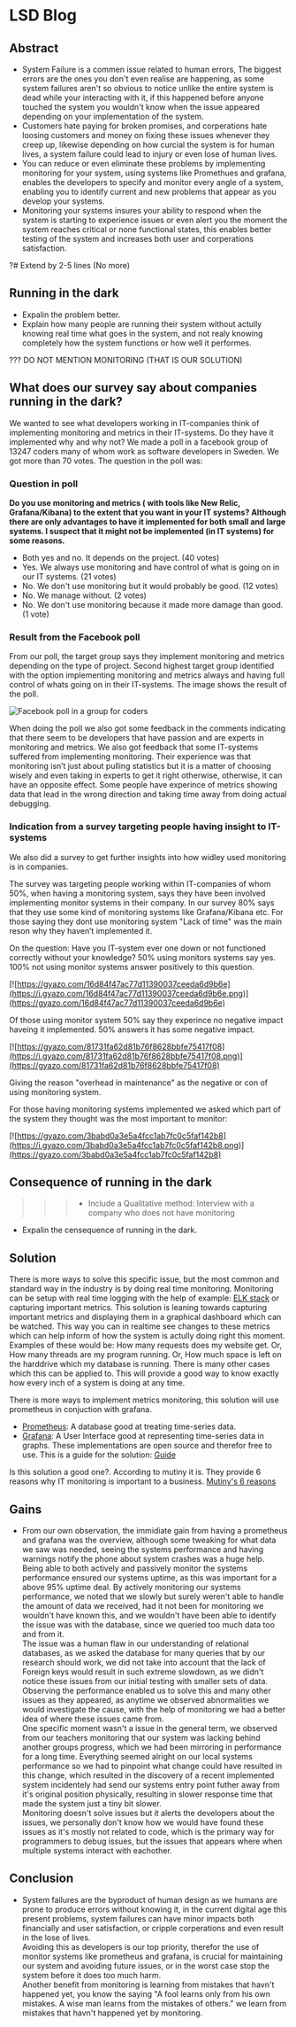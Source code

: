 # LSD Blog

## Abstract

- System Failure is a commen issue related to human errors, The biggest errors are the ones you don't even realise are happening, as some system failures aren't so obvious to notice unlike the entire system is dead while your interacting with it, if this happened before anyone touched the system you wouldn't know when the issue appeared depending on your implementation of the system.
- Customers hate paying for broken promises, and corperations hate loosing customers and money on fixing these issues whenever they creep up, likewise depending on how curcial the system is for human lives, a system failure could lead to injury or even lose of human lives.
- You can reduce or even eliminate these problems by implementing monitoring for your system, using systems like Promethues and grafana, enables the developers to specify and monitor every angle of a system, enabling you to identify current and new problems that appear as you develop your systems.
- Monitoring your systems insures your ability to respond when the system is starting to experience issues or even alert you the moment the system reaches critical or none functional states, this enables better testing of the system and increases both user and corperations satisfaction.

?# Extend by 2-5 lines (No more)

## Running in the dark
- Expalin the problem better.
- Explain how many people are running their system without actully knowing real time what goes in the system, and not realy knowing completely how the system functions or how well it performes.


??? DO NOT MENTION MONITORING (THAT IS OUR SOLUTION)
## What does our survey say about companies running in the dark?

We wanted to see what developers working in IT-companies think of implementing monitoring and metrics in their IT-systems. Do they have it implemented why and why not? We made a poll in a facebook group of 13247 coders many of whom work as software developers in Sweden. We got more than 70 votes.
The question in the poll was:

### Question in poll

**Do you use monitoring and metrics ( with tools like New Relic, Grafana/Kibana) to the extent that you want in your IT systems?
Although there are only advantages to have it implemented for both small and large systems. I suspect that it might not be implemented (in IT systems) for some reasons.**
- Both yes and no. It depends on the project. (40 votes) 
- Yes. We always use monitoring and have control of what is going on in our IT systems. (21 votes)
- No. We don't use monitoring but it would probably be good. (12 votes)
- No. We manage without. (2 votes)
- No. We don't use monitoring because it made more damage than good. (1 vote)

### Result from the Facebook poll
From our poll, the target group says they implement monitoring and metrics depending on the type of project. Second highest target group identified with the option implementing monitoring and metrics always and having full control of whats going on in their IT-systems.
The image shows the result of the poll.

![Facebook poll in a group for coders](/images/fb_poll.png)


When doing the poll we also got some feedback in the comments indicating that there seem to be developers that have passion and are experts in monitoring and metrics. We also got feedback that some IT-systems suffered from implementing monitoring. 
Their experience was that monitoring isn’t just about pulling statistics but it is a matter of choosing wisely and even taking in experts to get it right otherwise, otherwise, it can have an opposite effect. Some people have experince of metrics showing data that lead in the wrong direction and taking time away from doing actual debugging.

### Indication from a survey targeting people having insight to IT-systems

We also did a survey to get further insights into how widley used monitoring is in companies.

The survey was targeting people working within IT-companies of whom 50%, when having a monitoring system, says they have been involved implementing monitor systems in their company.
In our survey 80% says that they use some kind of monitoring systems like Grafana/Kibana etc.
For those saying they dont use monitoring system "Lack of time" was the main reson why they haven’t implemented it.

On the question: Have you IT-system ever one down or not functioned correctly without your knowledge? 50% using monitors systems say yes. 100% not using monitor systems answer positively to this question.

[![https://gyazo.com/16d84f47ac77d11390037ceeda6d9b6e](https://i.gyazo.com/16d84f47ac77d11390037ceeda6d9b6e.png)](https://gyazo.com/16d84f47ac77d11390037ceeda6d9b6e)

Of those using monitor system 50% say they experince no negative impact haveing it implemented.
50% answers it has some negative impact.

[![https://gyazo.com/81731fa62d81b76f8628bbfe75417f08](https://i.gyazo.com/81731fa62d81b76f8628bbfe75417f08.png)](https://gyazo.com/81731fa62d81b76f8628bbfe75417f08)

Giving the reason "overhead in maintenance" as the negative or con of using monitoring system.

For those having monitoring systems implemented we asked which part of the system they thought was the most important to monitor:

[![https://gyazo.com/3babd0a3e5a4fcc1ab7fc0c5faf142b8](https://i.gyazo.com/3babd0a3e5a4fcc1ab7fc0c5faf142b8.png)](https://gyazo.com/3babd0a3e5a4fcc1ab7fc0c5faf142b8)
## Consequence of running in the dark
>>>- Include a Qualitative method: Interview with a company who does not have monitoring
- Expalin the censequence of running in the dark.

## Solution
There is more ways to solve this specific issue, but the most common and standard way in the industry is by doing real time monitoring. Monitoring can be setup with real time logging with the help of example: [ELK stack](https://www.elastic.co/webinars/introduction-elk-stack) or capturing important metrics. This solution is leaning towards capturing important metrics and displaying them in a graphical dashboard which can be watched. This way you can in realtime see changes to these metrics which can help inform of how the system is actully doing right this moment. Examples of these would be: How many requests does my website get. Or, How many threads are my program running. Or, How much space is left on the harddrive which my database is running. There is many other cases which this can be applied to. This will provide a good way to know exactly how every inch of a system is doing at any time.

There is more ways to implement metrics monitoring, this solution will use prometheus in conjuction with grafana.
- [Prometheus](https://prometheus.io/): A database good at treating time-series data.
- [Grafana](https://grafana.com/): A User Interface good at representing time-series data in graphs.
These implementations are open source and therefor free to use. 
This is a guide for the solution: [Guide](https://github.com/vegasbrianc/prometheus)

Is this solution a good one?. According to mutiny it is. They provide 6 reasons why IT monitoring is important to a business.
[Mutiny's 6 reasons](https://www.mutiny.com/news/blogs/2016/6-reasons-why-IT-monitoring-and-reporting-is-important-to-your-business/)


## Gains
- From our own observation, the immidiate gain from having a prometheus and grafana was the overview, although some tweaking for what data we saw was needed, seeing the systems performance and having warnings notify the phone about system crashes was a huge help.  
Being able to both actively and passively monitor the systems performance ensured our systems uptime, as this was important for a above 95% uptime deal. By actively monitoring our systems performance, we noted that we slowly but surely weren't able to handle the amount of data we received, had it not been for monitoring we wouldn't have known this, and we wouldn't have been able to identify the issue was with the database, since we queried too much data too and from it.  
The issue was a human flaw in our understanding of relational databases, as we asked the database for many queries that by our research should work, we did not take into account that the lack of Foreign keys would result in such extreme slowdown, as we didn't notice these issues from our initial testing with smaller sets of data.  
Observing the performance enabled us to solve this and many other issues as they appeared, as anytime we observed abnormalities we would investigate the cause, with the help of monitoring we had a better idea of where these issues came from.  
One specific moment wasn't a issue in the general term, we observed from our teachers monitoring that our system was lacking behind another groups progress, which we had been mirroring in performance for a long time. Everything seemed alright on our local systems performance so we had to pinpoint what change could have resulted in this change, which resulted in the discovery of a recent implemented system incidentely had send our systems entry point futher away from it's original position physically, resulting in slower response time that made the system just a tiny bit slower.  
Monitoring doesn't solve issues but it alerts the developers about the issues, we personally don't know how we would have found these issues as it's mostly not related to code, which is the primary way for programmers to debug issues, but the issues that appears where  when multiple systems interact with eachother.  

## Conclusion
- System failures are the byproduct of human design as we humans are prone to produce errors without knowing it, in the current digital age this present problems, system failures can have minor impacts both financially and user satisfaction, or cripple corperations and even result in the lose of lives.  
Avoiding this as developers is our top priority, therefor the use of monitor systems like prometheus and grafana, is crucial for maintaining our system and avoiding future issues, or in the worst case stop the system before it does too much harm.  
Another benefit from monitoring is learning from mistakes that havn't happened yet, you know the saying "A fool learns only from his own mistakes. A wise man learns from the mistakes of others." we learn from mistakes that havn't happened yet by monitoring.
